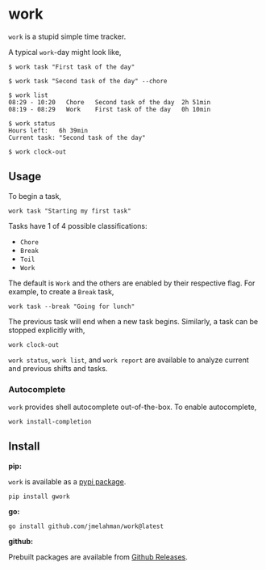 # work

`work` is a stupid simple time tracker.

A typical `work`-day might look like,

```shell
$ work task "First task of the day"

$ work task "Second task of the day" --chore

$ work list
08:29 - 10:20   Chore   Second task of the day  2h 51min
08:19 - 08:29   Work    First task of the day   0h 10min

$ work status
Hours left:   6h 39min
Current task: "Second task of the day"

$ work clock-out
```

## Usage

To begin a task,

```shell
work task "Starting my first task"
```

Tasks have 1 of 4 possible classifications:

- `Chore`
- `Break`
- `Toil`
- `Work`

The default is `Work` and the others are enabled by their respective flag.
For example, to create a `Break` task,

```shell
work task --break "Going for lunch"
```

The previous task will end when a new task begins.
Similarly, a task can be stopped explicitly with,

```shell
work clock-out
```

`work status`, `work list`, and `work report` are available to analyze current and previous shifts and
tasks.

### Autocomplete

`work` provides shell autocomplete out-of-the-box.
To enable autocomplete,


```shell
work install-completion
```

## Install

**pip:**

`work` is available as a [pypi package](https://pypi.org/project/gwork/).

```shell
pip install gwork
```

**go:**

```shell
go install github.com/jmelahman/work@latest
```

**github:**

Prebuilt packages are available from [Github Releases](https://github.com/jmelahman/work/releases).
